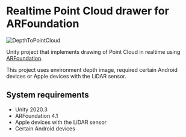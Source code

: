 # Realtime Point Cloud drawer for ARFoundation
![DepthToPointCloud](https://user-images.githubusercontent.com/49848294/128670572-92faa14b-9f19-47a1-8ecb-371775c58d64.gif)


Unity project that implements drawing of Point Cloud in realtime using [ARFoundation].

[ARFoundation]: https://github.com/Unity-Technologies/arfoundation-samples

This project uses environment depth image, required certain Android devices or Apple devices with the LiDAR sensor.

System requirements
-------------------
- Unity 2020.3
- ARFoundation 4.1
- Apple devices with the LiDAR sensor
- Certain Android devices